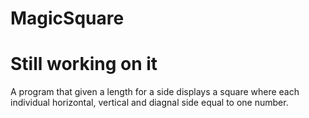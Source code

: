 # MagicSquare
# Still working on it
A program that given a length for a side displays a square where each individual horizontal, vertical and diagnal side equal to one number.
